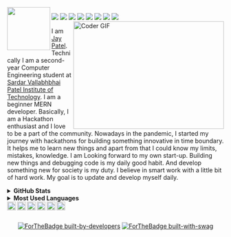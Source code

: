 <img align="left" height="100px" width="100px" src="https://sdk.bitmoji.com/render/panel/732eaa6e-2db0-48dc-b8d8-4484ec74e70f-08a7fb3f-df2b-484e-8734-169b232d75fe-v1.png?transparent=1&palette=1">

![](https://komarev.com/ghpvc/?username=imjp19&color=blue&style=flat)
<a href="https://github.com/imjp19"><img src="https://img.shields.io/github/stars/imjp19?style=flat"/></a>
<a href="https://github.com/imjp19"><img src="https://img.shields.io/github/forks/imjp19/imjp19.github.io?style=flat"/></a>
<a href="https://github.com/imjp19"><img src="https://img.shields.io/github/issues-pr/imjp19/imjp19.github.io?style=flat?color=yellow"/></a>
<a href="https://github.com/imjp19"><img src="https://img.shields.io/github/contributors/imjp19/imjp19?color=orange"/></a>
<a href="https://github.com/imjp19"><img src="https://img.shields.io/github/followers/imjp19?style=flat"/></a>
<a href="https://twitter.com/imjp19_"><img src="https://img.shields.io/twitter/follow/imjp19_?style=social"/></a>
<a href="https://github.com/imjp19"><img src="https://img.shields.io/github/watchers/imjp19/imjp19?style=flat"/></a>
<br><img align="right" alt="Coder GIF" height=250 width=350 src="https://magiccopy.xyz/assets/images/hadder.gif"/>

I am [Jay Patel](http://imjp19.github.io). Technically I am a second-year Computer Engineering student at [Sardar Vallabhbhai Patel Institute of Technology](https://www.svitvasad.ac.in). I am a beginner MERN developer. Basically, I am a Hackathon enthusiast and I love to be a part of the community. Nowadays in the pandemic, I started my journey with hackathons for building something innovative in time boundary. It helps me to learn new things and apart from that I could know my limits, mistakes, knowledge. I am Looking forward to my own start-up. Building new things and debugging code is my daily good habit. And develop something new for society is my duty. I believe in smart work with a little bit of hard work. My goal is to update and develop myself daily.

<details>
  <summary><b>GitHub Stats</b></summary>
<img alt="" src="https://github-readme-stats.vercel.app/api?username=imjp19&count_private=true&show_icons=truehow_icons=true" /> <br>
Some Advance Stats about my GitHub Profile - https://gitstats.me/imjp19<br>
</details>
 
 <details>
  <summary><b>Most Used Languages</b></summary>
<img  src="https://github-readme-stats.vercel.app/api/top-langs/?username=imjp19&count_private=true&show_icons=truehow_icons=true&width=100%" />

 
 </details>
<div >

<a href="https://discord.gg/dDA5Fmycjw">
  <img align="left" alt="Jay's Discord" width="20px" src="https://cdn.jsdelivr.net/npm/simple-icons@v3/icons/discord.svg" />
</a>
<a href="https://twitter.com/imjp19_">
  <img align="left" alt="Jay Patel | Twitter" width="20px" src="https://cdn.jsdelivr.net/npm/simple-icons@v3/icons/twitter.svg" />
</a>
<a href="https://www.linkedin.com/in/imjp19/">
  <img align="left" alt="Jay's LinkdeIN" width="20px" src="https://cdn.jsdelivr.net/npm/simple-icons@v3/icons/linkedin.svg" />
</a>
<a href="https://www.instagram.com/wittyjay.dev/">
  <img align="left" alt="Jay's Instagram" width="20px" src="https://cdn.jsdelivr.net/npm/simple-icons@v3/icons/instagram.svg" />
</a>
<a href="https://www.qwiklabs.com/public_profiles/2e43e79c-0c7c-4386-a2dc-d85642409e27">
  <img align="left" alt="Jay Patel | Qwiklab" width="20px" src="https://cdn.jsdelivr.net/npm/simple-icons@v3/icons/qwiklabs.svg" />
</a>
<a href="https://www.telegram.org/imjp19/">
  <img align="left" alt="Jay's Instagram" width="20px" src="https://cdn.jsdelivr.net/npm/simple-icons@v3/icons/telegram.svg" />
</a>
<br>
</div>  

<div align="center">
<br>  
  
[![ForTheBadge built-by-developers](http://ForTheBadge.com/images/badges/built-by-developers.svg)](https://GitHub.com/imjp19/)
[![ForTheBadge built-with-swag](http://ForTheBadge.com/images/badges/built-with-swag.svg)](https://GitHub.com/imjp19/)

</div>
